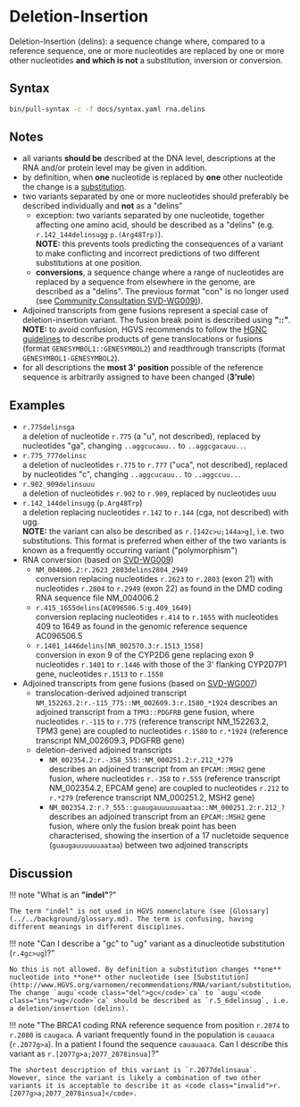 # Deletion-Insertion

<!-- ## Definition -->

Deletion-Insertion (delins): a sequence change where, compared to a reference sequence, one or more nucleotides are replaced by one or more other nucleotides **and which is not** a substitution, inversion or conversion.

## Syntax

```sh exec="true"
bin/pull-syntax -c -f docs/syntax.yaml rna.delins
```

## Notes

- all variants **should be** described at the DNA level, descriptions at the RNA and/or protein level may be given in addition.
- by definition, when **one** nucleotide is replaced by **one** other nucleotide the change is a [substitution](substitution.md).
- two variants separated by one or more nucleotides should preferably be described individually and **not** as a "delins"
    - exception: two variants separated by one nucleotide, together affecting one amino acid, should be described as a "delins" (e.g. `r.142_144delinsugg` `p.(Arg48Trp)`).<br>
      **NOTE:** this prevents tools predicting the consequences of a variant to make conflicting and incorrect predictions of two different substitutions at one position.
    - **conversions**, a sequence change where a range of nucleotides are replaced by a sequence from elsewhere in the genome, are described as a "delins". The previous format "con" is no longer used (see [Community Consultation SVD-WG009)](../../consultation/SVD-WG009.md)).
- Adjoined transcripts from gene fusions represent a special case of deletion-insertion variant. The fusion break point is described using **"::"**.<br>
  **NOTE:** to avoid confusion, HGVS recommends to follow the [HGNC guidelines](https://www.genenames.org/about/guidelines/) to describe products of gene translocations or fusions (format `GENESYMBOL1::GENESYMBOL2`) and readthrough transcripts (format `GENESYMBOL1-GENESYMBOL2`).
- for all descriptions the **most 3' position** possible of the reference sequence is arbitrarily assigned to have been changed (**3'rule**)

## Examples

- `r.775delinsga`<br>
  a deletion of nucleotide `r.775` (a "u", not described), replaced by nucleotides "ga", changing `..aggc`<code class="del">u</code>`cauu..` to `..aggc`<code class="ins">ga</code>`cauu..`.
- `r.775_777delinsc`<br>
  a deletion of nucleotides `r.775` to `r.777` ("uca", not described), replaced by nucleotides "c", changing `..aggc`<code class="del">uca</code>`uu..` to `..aggc`<code class="ins">c</code>`uu..`.
- `r.902_909delinsuuu`<br>
  a deletion of nucleotides `r.902` to `r.909`, replaced by nucleotides uuu
- `r.142_144delinsugg` (`p.Arg48Trp`)<br>
  a deletion replacing nucleotides `r.142` to `r.144` (cga, not described) with ugg.<br>
  **NOTE:** the variant can also be described as `r.[142c>u;144a>g]`, i.e. two substitutions. This format is preferred when either of the two variants is known as a frequently occurring variant ("polymorphism")
- RNA conversion (based on [SVD-WG009](../../consultation/SVD-WG009.md))
    - `NM_004006.2:r.2623_2803delins2804_2949`<br>
      conversion replacing nucleotides `r.2623` to `r.2803` (exon 21) with nucleotides `r.2804` to `r.2949` (exon 22) as found in the DMD coding RNA sequence file NM_004006.2
    - `r.415_1655delins[AC096506.5:g.409_1649]`<br>
      conversion replacing nucleotides `r.414` to `r.1655` with nucleotides 409 to 1649 as found in the genomic reference sequence AC096506.5
    - `r.1401_1446delins[NR_002570.3:r.1513_1558]`<br>
      conversion in exon 9 of the CYP2D6 gene replacing exon 9 nucleotides `r.1401` to `r.1446` with those of the 3' flanking CYP2D7P1 gene, nucleotides `r.1513` to `r.1558`
- Adjoined transcripts from gene fusions (based on [SVD-WG007](../../consultation/SVD-WG007.md))
    - translocation-derived adjoined transcript<br>
      `NM_152263.2:r.-115_775::NM_002609.3:r.1580_*1924` describes an adjoined transcript from a `TPM3::PDGFRB` gene fusion, where nucleotides `r.-115` to `r.775` (reference transcript NM_152263.2, TPM3 gene) are coupled to nucleotides `r.1580` to `r.*1924` (reference transcript NM_002609.3, PDGFRB gene)
    - deletion-derived adjoined transcripts
        - `NM_002354.2:r.-358_555::NM_000251.2:r.212_*279`<br>
          describes an adjoined transcript from an `EPCAM::MSH2` gene fusion, where nucleotides `r.-358` to `r.555` (reference transcript NM_002354.2, EPCAM gene) are coupled to nucleotides `r.212` to `r.*279` (reference transcript NM_000251.2, MSH2 gene)
        - `NM_002354.2:r.?_555::guaugauuuuuuaataa::NM_000251.2:r.212_?`<br>
          describes an adjoined transcript from an `EPCAM::MSH2` gene fusion, where only the fusion break point has been characterised, showing the insertion of a 17 nucletoide sequence (`guaugauuuuuuaataa`) between two adjoined transcripts

## Discussion

!!! note "What is an **"indel"**?"

    The term "indel" is not used in HGVS nomenclature (see [Glossary](../../background/glossary.md). The term is confusing, having different meanings in different disciplines.

!!! note "Can I describe a "gc" to "ug" variant as a dinucleotide substitution (<code class="invalid">r.4gc>ug</code>)?"

    No this is not allowed. By definition a substitution changes **one** nucleotide into **one** other nucleotide (see [Substitution](http://www.HGVS.org/varnomen/recommendations/RNA/variant/substitution/)). The change `augu`<code class="del">gc</code>`ca` to `augu`<code class="ins">ug</code>`ca` should be described as `r.5_6delinsug`, i.e. a deletion/insertion (delins).

!!! note "The BRCA1 coding RNA reference sequence from position `r.2074` to `r.2080` is `caugaca`. A variant frequently found in the population is `cau`<code class="sub">a</code>`aca` (`r.2077g>a`). In a patient I found the sequence `cau`<code class="sub">a</code><code class="ins">ua</code>`aca`. Can I describe this variant as <code class="invalid">r.[2077g>a;2077_2078insua]</code>?"

    The shortest description of this variant is `r.2077delinsaua`. However, since the variant is likely a combination of two other variants it is acceptable to describe it as <code class="invalid">r.[2077g>a;2077_2078insua]</code>.
